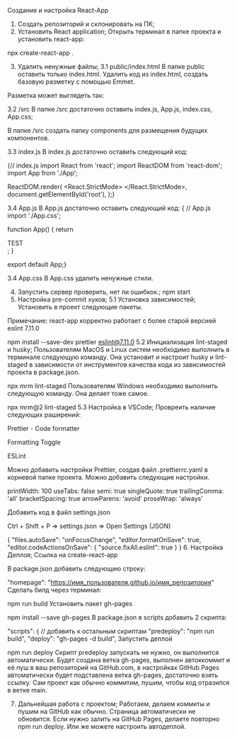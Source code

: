 Создание и настройка React-App
1. Создать репозиторий и склонировать на ПК;
2. Установить React application;
Открыть терминал в папке проекта и установить react-app:

npx create-react-app .

3. Удалить ненужные файлы;
3.1 public/index.html
В папке public оставить только index.html. Удалить код из index.html, создать базовую разметку с помощью Emmet.

Разметка может выглядеть так:

<!DOCTYPE html>
<html lang="en">
  <head>
    <meta charset="UTF-8" />
    <meta http-equiv="X-UA-Compatible" content="IE=edge" />
    <meta name="viewport" content="width=device-width, initial-scale=1.0" />
    <title>Document</title>
  </head>
  <body>
    <div id="root"></div>
  </body>
</html>
3.2 /src
В папке /src достаточно оставить index.js, App.js, index.css, App.css;

В папке /src создать папку components для размещения будущих компонентов.

3.3 index.js
В index.js достаточно оставить следующий код:

{// index.js
import React from 'react';
import ReactDOM from 'react-dom';
import App from './App';

ReactDOM.render(
  <React.StrictMode>
    <App />
  </React.StrictMode>,
  document.getElementById('root'),
);}


3.4 App.js
В App.js достаточно оставить следующий код:
{
// App.js
import './App.css';

function App() {
  return <div className="App">TEST</div>;
}

export default App;}

3.4 App.css
В App.css удалить ненужные стили.

4. Запустить сервер проверить, нет ли ошибкок.;
npm start
5. Настройка pre-commit хуков;
5.1 Установка зависимостей;
Установить в проект следующие пакеты.

Примечание: react-app корректно работает с более старой версией eslint 7.11.0

npm install --save-dev prettier eslint@7.11.0
5.2 Инициализация lint-staged и husky;
Пользователям MacOS и Linux систем необходимо выполнить в терминале следующую команду. Она установит и настроит husky и lint-staged в зависимости от инструментов качества кода из зависимостей проекта в package.json.

npx mrm lint-staged
Пользователям Windows необходимо выполнить следующую команду. Она делает тоже самое.

npx mrm@2 lint-staged
5.3 Настройка в VSCode;
Провреить наличие следующих раширений:

Prettier - Code formatter

Formatting Toggle

ESLint

Можно добавить настройки Prettier, создав файл .prettierrc.yaml в корневой папке проекта. Можно добавить следующие настройки.

printWidth: 100
useTabs: false
semi: true
singleQuote: true
trailingComma: 'all'
bracketSpacing: true
arrowParens: 'avoid'
proseWrap: 'always'

Добавить код в файл settings.json

Ctrl + Shift + P => settings.json => Open Settings (JSON)

{
  "files.autoSave": "onFocusChange",
  "editor.formatOnSave": true,
  "editor.codeActionsOnSave": {
    "source.fixAll.eslint": true
  }
}
6. Настройка Деплоя;
Ссылка на create-react-app

В package.json добавить следующию строку:

"homepage": "https://имя_пользователя.github.io/имя_репозитория"
Сделать билд через терминал:

npm run build
Установить пакет gh-pages

npm install --save gh-pages
В package.json в scripts добавить 2 скрипта:

  "scripts": {
    // добавить к остальным скриптам
    "predeploy": "npm run build",
    "deploy": "gh-pages -d build",
Запустить деплой

npm run deploy
Скрипт predeploy запускать не нужно, он выполнится автоматически. Будет создана ветка gh-pages, выполнен автоккоммит и её пуш в ваш репозиторий на GitHub.сom, в настройках GitHub Pages автоматически будет подставлена ветка gh-pages, достаточно взять ссылку. Сам проект как обычно коммитим, пушим, чтобы код отразился в ветке main.

7. Дальнейшая работа с проектом;
Работаем, делаем коммиты и пушим на GitHub как обычно. Страница автоматически не обновится. Если нужно залить на GitHub Pages, делаете повторно npm run deploy. Или же можете настроить автодеплой.
